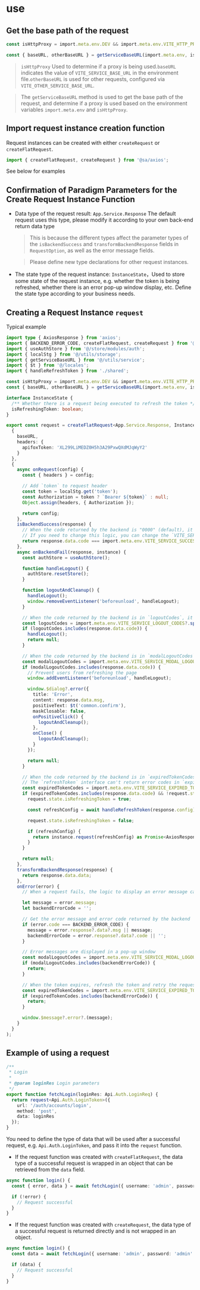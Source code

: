 # use

## Get the base path of the request

```ts
const isHttpProxy = import.meta.env.DEV && import.meta.env.VITE_HTTP_PROXY === 'Y';

const { baseURL, otherBaseURL } = getServiceBaseURL(import.meta.env, isHttpProxy);
```

> `isHttpProxy` Used to determine if a proxy is being used.`baseURL` indicates the value of `VITE_SERVICE_BASE_URL` in the environment file.`otherBaseURL` is used for other requests, configured via `VITE_OTHER_SERVICE_BASE_URL`.

> The `getServiceBaseURL` method is used to get the base path of the request, and determine if a proxy is used based on the environment variables `import.meta.env` and `isHttpProxy`.

## Import request instance creation function

Request instances can be created with either `createRequest` or `createFlatRequest`.

```ts
import { createFlatRequest, createRequest } from '@sa/axios';
```

See below for examples

## Confirmation of Paradigm Parameters for the Create Request Instance Function

- Data type of the request result: `App.Service.Response` The default request uses this type, please modify it according to your own back-end return data type

  > This is because the different types affect the parameter types of the `isBackendSuccess` and `transformBackendResponse` fields in `RequestOption`, as well as the error message fields.

  > Please define new type declarations for other request instances.

- The state type of the request instance: `InstanceState`，Used to store some state of the request instance, e.g. whether the token is being refreshed, whether there is an error pop-up window display, etc. Define the state type according to your business needs.

## Creating a Request Instance `request`

Typical example

```ts
import type { AxiosResponse } from 'axios';
import { BACKEND_ERROR_CODE, createFlatRequest, createRequest } from '@sa/axios';
import { useAuthStore } from '@/store/modules/auth';
import { localStg } from '@/utils/storage';
import { getServiceBaseURL } from '@/utils/service';
import { $t } from '@/locales';
import { handleRefreshToken } from './shared';

const isHttpProxy = import.meta.env.DEV && import.meta.env.VITE_HTTP_PROXY === 'Y';
const { baseURL, otherBaseURL } = getServiceBaseURL(import.meta.env, isHttpProxy);

interface InstanceState {
  /** Whether there is a request being executed to refresh the token */
  isRefreshingToken: boolean;
}

export const request = createFlatRequest<App.Service.Response, InstanceState>(
  {
    baseURL,
    headers: {
      apifoxToken: 'XL299LiMEDZ0H5h3A29PxwQXdMJqWyY2'
    }
  },
  {
    async onRequest(config) {
      const { headers } = config;

      // Add `token` to request header
      const token = localStg.get('token');
      const Authorization = token ? `Bearer ${token}` : null;
      Object.assign(headers, { Authorization });

      return config;
    },
    isBackendSuccess(response) {
      // When the code returned by the backend is "0000" (default), it means the request is successful.
      // If you need to change this logic, you can change the `VITE_SERVICE_SUCCESS_CODE` in the `.env` file.
      return response.data.code === import.meta.env.VITE_SERVICE_SUCCESS_CODE;
    },
    async onBackendFail(response, instance) {
      const authStore = useAuthStore();

      function handleLogout() {
        authStore.resetStore();
      }

      function logoutAndCleanup() {
        handleLogout();
        window.removeEventListener('beforeunload', handleLogout);
      }

      // When the code returned by the backend is in `logoutCodes`, it means that the user needs to log out.
      const logoutCodes = import.meta.env.VITE_SERVICE_LOGOUT_CODES?.split(',') || [];
      if (logoutCodes.includes(response.data.code)) {
        handleLogout();
        return null;
      }

      // When the code returned by the backend is in `modalLogoutCodes`, it means that the user needs to log out, which is reminded by a popup window.
      const modalLogoutCodes = import.meta.env.VITE_SERVICE_MODAL_LOGOUT_CODES?.split(',') || [];
      if (modalLogoutCodes.includes(response.data.code)) {
        // Prevent users from refreshing the page
        window.addEventListener('beforeunload', handleLogout);

        window.$dialog?.error({
          title: 'Error',
          content: response.data.msg,
          positiveText: $t('common.confirm'),
          maskClosable: false,
          onPositiveClick() {
            logoutAndCleanup();
          },
          onClose() {
            logoutAndCleanup();
          }
        });

        return null;
      }

      // When the code returned by the backend is in `expiredTokenCodes`, the token is expired and needs to be refreshed.
      // The `refreshToken` interface can't return error codes in `expiredTokenCodes`, otherwise it will die, it should return `logoutCodes` or `modalLogoutCodes`.
      const expiredTokenCodes = import.meta.env.VITE_SERVICE_EXPIRED_TOKEN_CODES?.split(',') || [];
      if (expiredTokenCodes.includes(response.data.code) && !request.state.isRefreshingToken) {
        request.state.isRefreshingToken = true;

        const refreshConfig = await handleRefreshToken(response.config);

        request.state.isRefreshingToken = false;

        if (refreshConfig) {
          return instance.request(refreshConfig) as Promise<AxiosResponse>;
        }
      }

      return null;
    },
    transformBackendResponse(response) {
      return response.data.data;
    },
    onError(error) {
      // When a request fails, the logic to display an error message can be handled here

      let message = error.message;
      let backendErrorCode = '';

      // Get the error message and error code returned by the backend
      if (error.code === BACKEND_ERROR_CODE) {
        message = error.response?.data?.msg || message;
        backendErrorCode = error.response?.data?.code || '';
      }

      // Error messages are displayed in a pop-up window
      const modalLogoutCodes = import.meta.env.VITE_SERVICE_MODAL_LOGOUT_CODES?.split(',') || [];
      if (modalLogoutCodes.includes(backendErrorCode)) {
        return;
      }

      // When the token expires, refresh the token and retry the request, so there's no need for an error message.
      const expiredTokenCodes = import.meta.env.VITE_SERVICE_EXPIRED_TOKEN_CODES?.split(',') || [];
      if (expiredTokenCodes.includes(backendErrorCode)) {
        return;
      }

      window.$message?.error?.(message);
    }
  }
);
```

## Example of using a request

```ts
/**
 * Login
 *
 * @param loginRes Login parameters
 */
export function fetchLogin(loginRes: Api.Auth.LoginReq) {
  return request<Api.Auth.LoginToken>({
    url: '/auth/accounts/login',
    method: 'post',
    data: loginRes
  });
}
```

You need to define the type of data that will be used after a successful request, e.g. `Api.Auth.LoginToken`, and pass it into the `request` function.

- If the request function was created with `createFlatRequest`, the data type of a successful request is wrapped in an object that can be retrieved from the `data` field.

```ts
async function login() {
  const { error, data } = await fetchLogin({ username: 'admin', password: 'admin' });

  if (!error) {
    // Request successful
  }
}
```

- If the request function was created with `createRequest`, the data type of a successful request is returned directly and is not wrapped in an object.

```ts
async function login() {
  const data = await fetchLogin({ username: 'admin', password: 'admin' });

  if (data) {
    // Request successful
  }
}
```
